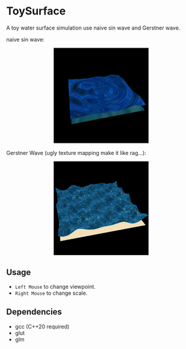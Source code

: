 # ToySurface

A toy water surface simulation use naive sin wave and Gerstner wave.

naive sin wave:

<center><img src="image.png" alt="jpg name" width="50%"/></center>

Gerstner Wave (ugly texture mapping make it like rag...):

<center><img src="image-1.png" alt="jpg name" width="50%"/></center>

## Usage

- `Left Mouse` to change viewpoint.
- `Right Mouse` to change scale.

## Dependencies

- gcc (C++20 required)
- glut
- glm